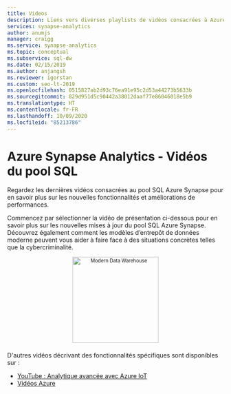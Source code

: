 ```yaml
---
title: Videos
description: Liens vers diverses playlists de vidéos consacrées à Azure Synapse Analytics.
services: synapse-analytics
author: anumjs
manager: craigg
ms.service: synapse-analytics
ms.topic: conceptual
ms.subservice: sql-dw
ms.date: 02/15/2019
ms.author: anjangsh
ms.reviewer: igorstan
ms.custom: seo-lt-2019
ms.openlocfilehash: 0515827ab2d93c76ea91e95c2d53a44273b5633b
ms.sourcegitcommit: 829d951d5c90442a38012daaf77e86046018e5b9
ms.translationtype: HT
ms.contentlocale: fr-FR
ms.lasthandoff: 10/09/2020
ms.locfileid: "85213786"
---
```

# <a name="azure-synapse-analytics---sql-pool-videos"></a>Azure Synapse Analytics - Vidéos du pool SQL

Regardez les dernières vidéos consacrées au pool SQL Azure Synapse pour en savoir plus sur les nouvelles fonctionnalités et améliorations de performances. 

Commencez par sélectionner la vidéo de présentation ci-dessous pour en savoir plus sur les nouvelles mises à jour du pool SQL Azure Synapse. Découvrez également comment les modèles d’entrepôt de données moderne peuvent vous aider à faire face à des situations concrètes telles que la cybercriminalité.
</br>

<a href="https://www.youtube.com/watch?v=7MDCWgxPnVY&list=PLXtHYVsvn_b_v4EKljH6dGo9qJ7JjItWL&index=2">
  <div style="width:image width px; font-size:80%; text-align:center;">        
      <img src="./media/sql-data-warehouse-videos/modern-data-warehouse-overview.png" alt="Modern Data Warehouse" height="200px" style="padding-bottom:0.5em;">
  </div>
</a>

D'autres vidéos décrivant des fonctionnalités spécifiques sont disponibles sur : 
- [YouTube : Analytique avancée avec Azure IoT](https://www.youtube.com/playlist?list=PLLasX02E8BPClOvjNV9bXk3LUuf3nQiS2)
- [Vidéos Azure](https://azure.microsoft.com/resources/videos/index/?services=sql-data-warehouse)


